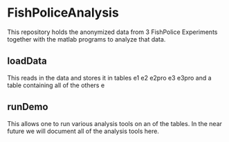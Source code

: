 # FishPoliceAnalysis

This repository holds the anonymized data from 3 FishPolice Experiments together with the matlab programs to analyze that data. 

## loadData
This reads in the data and stores it in tables e1 e2 e2pro e3 e3pro and a table containing all of the others e

## runDemo
This allows one to run various analysis tools on an of the tables. In the near future we will document all of the analysis tools here.
